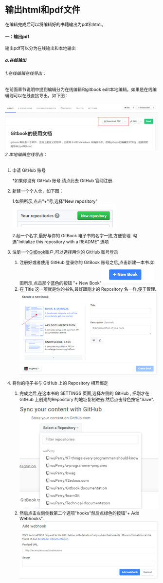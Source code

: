 # 输出html和pdf文件

在编辑完成后可以将编辑好的书籍输出为pdf和html。

#### 一：输出pdf

输出pdf可以分为在线输出和本地输出

##### a.在线输出

###### 1.在线编辑在线导出：

在前面章节说明中提到编辑分为在线编辑和gitbook edit本地编辑。如果是在线编辑则可以在线直接导出，如下图：

###### ![](/assets/import6.png)2.本地编辑在线导出：

1. 申请 GitHub 账号

   \*如果你没有 GitHub 账号,请点此去 GitHub 官网注册.

2. 新建一个个人仓，如下图：

   1.如图所示,点击"+"号,选择"New repository"                                                    ![](/assets/import8.png)

   2.起一个名字,最好与你的 GitBook 电子书的名字一致,方便管理. 勾选"Initialize this repository with a README"  选项

3. 注册一个[GitBook](https://www.gitbook.com/)账户,可以选择用你的 GitHub 账号登录  
   1. 注册好或者使用 GitHub 登录你的 GitBook 账号之后,点击新建一本书.如图所示,点击那个蓝色的按钮 "+ New  Book"![](/assets/import.png)  
   2. 在 Title 这一项就是你的书名,最好跟刚才的 Repository 名一样,便于管理.![](/assets/import9.png)

4. 将你的电子书与 GitHub 上的 Repository 相互绑定  
   1. 完成之后,在这本书的 SETTINGS 页面,选择左侧的 GitHub , 把刚才在 GitHub 上创建的Repository 的地址复制进去.然后点击绿色按钮"Save".  
   ![](/assets/import10.png)  
   2. 然后点击左侧倒数第二个选项"hooks"然后点绿色的按钮"+ Add Webhooks".
   ![](/assets/import11.png)



